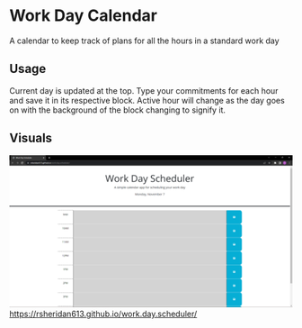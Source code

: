 # Work Day Calendar

A calendar to keep track of plans for all the hours in a standard work day

## Usage

Current day is updated at the top. Type your commitments for each hour and save it in its respective block.
Active hour will change as the day goes on with the background of the block changing to signify it.

## Visuals

![Screenshot of deployed site](Screenshot_20221107_054628.png)
https://rsheridan613.github.io/work.day.scheduler/
